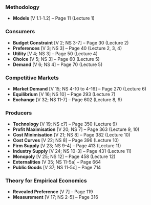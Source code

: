 ### Methodology

- **Models** [V 1.1-1.2] – Page 11 (Lecture 1)
### Consumers

- **Budget Constraint** [V 2; NS 3-7] – Page 30 (Lecture 2)
- **Preferences** [V 3; NS 3] – Page 40 (Lecture 2, 3, 4)
- **Utility** [V 4; NS 3] – Page 50 (Lecture 4)
- **Choice** [V 5; NS 3] – Page 60 (Lecture 5)
- **Demand** [V 6; NS 4] – Page 70 (Lecture 5)
### Competitive Markets

- **Market Demand** [V 15; NS 4-10 to 4-16] – Page 270 (Lecture 6)
- **Equilibrium** [V 16; NS 10] – Page 293 (Lecture 7)
- **Exchange** [V 32; NS 11-7] – Page 602 (Lecture 8, 9)
### Producers

- **Technology** [V 19; NS c7] – Page 350 (Lecture 9)
- **Profit Maximisation** [V 20; NS 7] – Page 363 (Lecture 9, 10)
- **Cost Minimisation** [V 21; NS 8] – Page 382 (Lecture 10)
- **Cost Curves** [V 22; NS 8] – Page 396 (Lecture 10)
- **Firm Supply** [V 23; NS 9-4] – Page 413 (Lecture 11)
- **Industry Supply** [V 24; NS 10-3] – Page 431 (Lecture 11)
- **Monopoly** [V 25; NS 12] – Page 458 (Lecture 12)
- **Externalities** [V 35; NS 11-5a] – Page 664
- **Public Goods** [V 37; NS 11-5c] – Page 714
### Theory for Empirical Economics

- **Revealed Preference** [V 7] – Page 119
- **Measurement** [V 17; NS 2-5] – Page 316